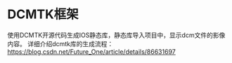 # DCMTK框架

使用DCMTK开源代码生成IOS静态库，静态库导入项目中，显示dcm文件的影像内容。
详细介绍dcmtk库的生成流程：https://blog.csdn.net/Future_One/article/details/86631697

